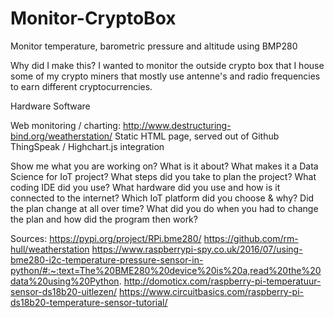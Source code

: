 # Monitor-CryptoBox
Monitor temperature, barometric pressure and altitude using BMP280

Why did I make this?
I wanted to monitor the outside crypto box that I house some of my crypto miners that mostly use antenne's and radio frequencies to earn different cryptocurrencies.


Hardware
Software


Web monitoring / charting:
http://www.destructuring-bind.org/weatherstation/
Static HTML page, served out of Github
ThingSpeak / Highchart.js integration


Show me what you are working on?
What is it about?
What makes it a Data Science for IoT project?
What steps did you take to plan the project?
What coding IDE did you use?
What hardware did you use and how is it connected to the internet?
Which IoT platform did you choose & why?
Did the plan change at all over time?
What did you do when you had to change the plan and how did the program then work?

Sources:
https://pypi.org/project/RPi.bme280/
https://github.com/rm-hull/weatherstation
https://www.raspberrypi-spy.co.uk/2016/07/using-bme280-i2c-temperature-pressure-sensor-in-python/#:~:text=The%20BME280%20device%20is%20a,read%20the%20data%20using%20Python.
http://domoticx.com/raspberry-pi-temperatuur-sensor-ds18b20-uitlezen/
https://www.circuitbasics.com/raspberry-pi-ds18b20-temperature-sensor-tutorial/
